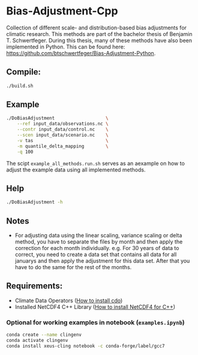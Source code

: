 # Bias-Adjustment-Cpp
Collection of different scale- and distribution-based bias adjustments for climatic research. This methods are part of the bachelor thesis of Benjamin T. Schwertfeger. During this thesis, many of these methods have also been implemented in Python. This can be found here: https://github.com/btschwertfeger/Bias-Adjustment-Python.

## Compile:
```bash
./build.sh
```
## Example
```bash
./DoBiasAdjustment                   \
    --ref input_data/observations.nc \
    --contr input_data/control.nc    \
    --scen input_data/scenario.nc    \
    -v tas                           \
    -m quantile_delta_mapping        \
    -q 100
```
The scipt `example_all_methods.run.sh` serves as an aexample on how to adjust the example data using all implemented methods. 

## Help
```bash
./DoBiasAdjustment -h
```

## Notes
- For adjusting data using the linear scaling, variance scaling or delta method, you have to separate the files by month and then apply the correction for each month individually. e.g. For 30 years of data to correct, you need to create a data set that contains all data for all januarys and then apply the adjustment for this data set. After that you have to do the same for the rest of the months.


## Requirements:
- Climate Data Operators ([How to install cdo](https://www.isimip.org/protocol/preparing-simulation-files/cdo-help/))
- Installed NetCDF4 C++ Library ([How to install NetCDF4 for C++](https://docs.geoserver.org/stable/en/user/extensions/netcdf-out/nc4.html))

### Optional for working examples in notebook (`examples.ipynb`)
```bash
conda create --name clingenv
conda activate clingenv
conda install xeus-cling notebook -c conda-forge/label/gcc7
```
